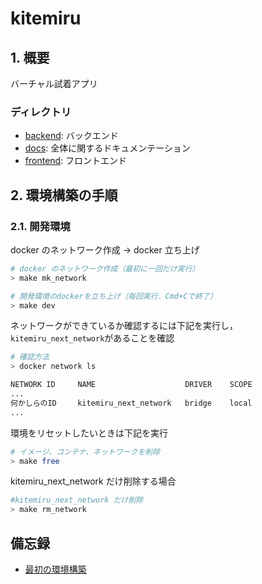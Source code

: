 # kitemiru

## 1. 概要

バーチャル試着アプリ

### ディレクトリ

- [backend](backend/): バックエンド
- [docs](docs/): 全体に関するドキュメンテーション
- [frontend](frontend/): フロントエンド

## 2. 環境構築の手順

### 2.1. 開発環境

docker のネットワーク作成 → docker 立ち上げ

```bash
# docker のネットワーク作成（最初に一回だけ実行）
> make mk_network

# 開発環境のdockerを立ち上げ（毎回実行．Cmd+Cで終了）
> make dev
```

ネットワークができているか確認するには下記を実行し，`kitemiru_next_network`があることを確認

```bash
# 確認方法
> docker network ls

NETWORK ID     NAME                    DRIVER    SCOPE
...
何かしらのID　   kitemiru_next_network   bridge    local
...
```

環境をリセットしたいときは下記を実行

```bash
# イメージ、コンテナ、ネットワークを削除
> make free
```

kitemiru_next_network だけ削除する場合

```bash
#kitemiru_next_network だけ削除
> make rm_network
```

## 備忘録

- [最初の環境構築](docs/project-initialization.md)
